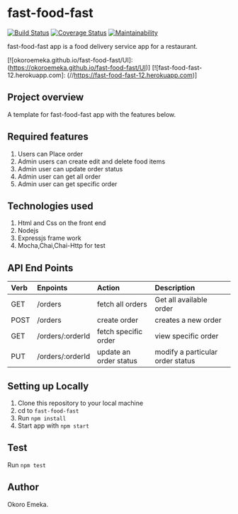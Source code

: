 # fast-food-fast

[![Build Status](https://travis-ci.org/okoroemeka/fast-food-fast.svg?branch=develop)](https://travis-ci.org/okoroemeka/fast-food-fast)  [![Coverage Status](https://coveralls.io/repos/github/okoroemeka/fast-food-fast/badge.svg)](https://coveralls.io/github/okoroemeka/fast-food-fast)  [![Maintainability](https://api.codeclimate.com/v1/badges/110dddcd1a88478f06b0/maintainability)](https://codeclimate.com/github/okoroemeka/fast-food-fast/maintainability)

fast-food-fast app is a food delivery service app for a restaurant.

[![okoroemeka.github.io/fast-food-fast/UI]: (https://okoroemeka.github.io/fast-food-fast/UI)]
[![fast-food-fast-12.herokuapp.com]: (//https://fast-food-fast-12.herokuapp.com)]
## Project overview 

A template for fast-food-fast app with the features below.

## Required features

1. Users can Place order
2. Admin users can create edit and delete food items
3. Admin user can update order status 
4. Admin user can get all order
5. Admin user can get specific order

## Technologies used

1. Html and Css on the front end
2. Nodejs
3. Expressjs frame work
4. Mocha,Chai,Chai-Http for test

## API End Points

|Verb   |Enpoints                           | Action               | Description                    |
|:------|:----------------------------------|:---------------------|:-------------------------------|
|GET    |/orders                            |fetch all orders      |Get all available order         |
|POST   |/orders                            |create order          |creates a new order             |
|GET    |/orders/:orderId                   |fetch specific order  |view specific order             |
|PUT    |/orders/:orderId                   |update an order status|modify a particular order status|

## Setting up Locally

1. Clone this repository to your local machine
2. cd to `fast-food-fast`
3. Run `npm install`
4. Start app with `npm start`

## Test 

Run `npm test`

## Author

Okoro Emeka.